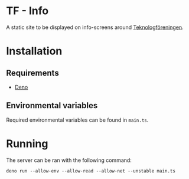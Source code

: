 # TF - Info

A static site to be displayed on info-screens around [Teknologföreningen](https://www.teknologforeningen.fi).

# Installation

## Requirements

- [Deno](https://deno.land)

## Environmental variables

Required environmental variables can be found in `main.ts`.

# Running

The server can be ran with the following command:

`deno run --allow-env --allow-read --allow-net --unstable main.ts`
